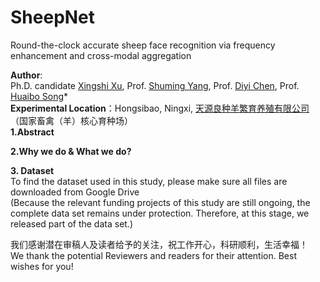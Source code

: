 # SheepNet
Round-the-clock accurate sheep face recognition via frequency enhancement and cross-modal aggregation  
  
**Author**:   
Ph.D. candidate [Xingshi Xu](https://orcid.org/0000-0002-6687-6975), Prof. [Shuming Yang](https://jxgc.nxu.edu.cn/info/1043/6391.htm), Prof. [Diyi Chen](https://www.nwafu.edu.cn/jsdw/zjrc/yxjjhdz/72652.htm), Prof. [Huaibo Song](https://cmee.nwsuaf.edu.cn/szdw/gjzcry/318457.htm)*  
**Experimental Location**：Hongsibao, Ningxi, [天源良种羊繁育养殖有限公司](http://www.nxjlxk.com/hspq/zdgcxmzl/jjlyzdgcxm/202201/t20220108_494907.html)（国家畜禽（羊）核心育种场）  
**1.Abstract**  
  
**2.Why we do & What we do?**  
  
**3. Dataset**  
To find the dataset used in this study, please make sure all files are downloaded from Google Drive  
(Because the relevant funding projects of this study are still ongoing, the complete data set remains under protection. Therefore, at this stage, we released part of the data set.)  


我们感谢潜在审稿人及读者给予的关注，祝工作开心，科研顺利，生活幸福！  
We thank the potential Reviewers and readers for their attention. Best wishes for you!  
